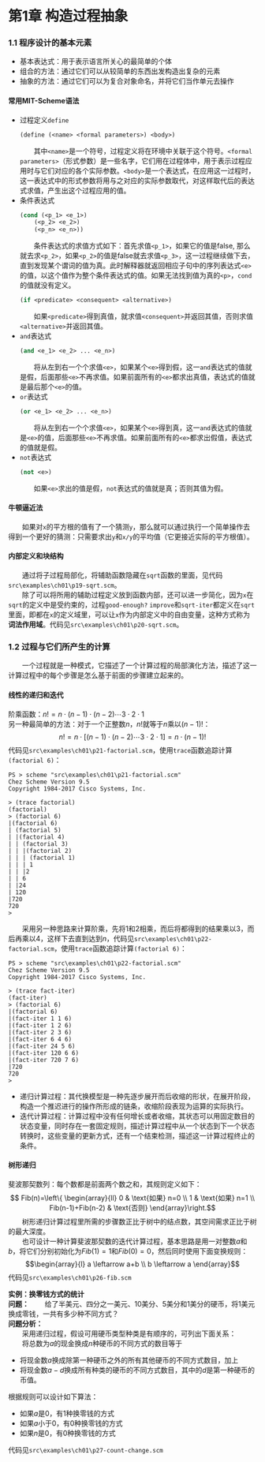 # 第1章 构造过程抽象

### 1.1 程序设计的基本元素
- 基本表达式：用于表示语言所关心的最简单的个体
- 组合的方法：通过它们可以从较简单的东西出发构造出复杂的元素
- 抽象的方法：通过它们可以为复合对象命名，并将它们当作单元去操作
 
#### 常用MIT-Scheme语法  
- 过程定义`define`
    ```lisp
    (define (<name> <formal parameters>) <body>)
    ```
    &emsp;&emsp;其中`<name>`是一个符号，过程定义将在环境中关联于这个符号。`<formal parameters>`（形式参数）是一些名字，它们用在过程体中，用于表示过程应用时与它们对应的各个实际参数。`<body>`是一个表达式，在应用这一过程时，这一表达式中的形式参数将用与之对应的实际参数取代，对这样取代后的表达式求值，产生出这个过程应用的值。
- 条件表达式
    ```lisp
    (cond (<p_1> <e_1>)
        (<p_2> <e_2>)
        (<p_n> <e_n>))
    ```
    &emsp;&emsp;条件表达式的求值方式如下：首先求值`<p_1>`，如果它的值是false, 那么就去求`<p_2>`，如果`<p_2>`的值是false就去求值`<p_3>`，这一过程继续做下去，直到发现某个谓词的值为真。此时解释器就返回相应子句中的序列表达式`<e>`的值，以这个值作为整个条件表达式的值。如果无法找到值为真的`<p>`，`cond`的值就没有定义。
    ```lisp
    (if <predicate> <consequent> <alternative>)
    ```
    &emsp;&emsp;如果`<predicate>`得到真值，就求值`<consequent>`并返回其值，否则求值`<alternative>`并返回其值。
- `and`表达式
    ```lisp
    (and <e_1> <e_2> ... <e_n>)
    ```
    &emsp;&emsp;将从左到右一个个求值`<e>`，如果某个`<e>`得到假，这一`and`表达式的值就是假，后面那些`<e>`不再求值。如果前面所有的`<e>`都求出真值，表达式的值就是最后那个`<e>`的值。
- `or`表达式
    ```lisp
    (or <e_1> <e_2> ... <e_n>)
    ```
    &emsp;&emsp;将从左到右一个个求值`<e>`，如果某个`<e>`得到真，这一`and`表达式的值就是`<e>`的值，后面那些`<e>`不再求值。如果前面所有的`<e>`都求出假值，表达式的值就是假。
- `not`表达式
    ```lisp
    (not <e>)
    ```
    &emsp;&emsp;如果`<e>`求出的值是假，`not`表达式的值就是真；否则其值为假。

#### 牛顿逼近法
&emsp;&emsp;如果对`x`的平方根的值有了一个猜测`y`，那么就可以通过执行一个简单操作去得到一个更好的猜测：只需要求出`y`和`x/y`的平均值（它更接近实际的平方根值）。

#### 内部定义和块结构
&emsp;&emsp;通过将子过程局部化，将辅助函数隐藏在`sqrt`函数的里面，见代码`src\examples\ch01\p19-sqrt.scm`。  
&emsp;&emsp;除了可以将所用的辅助过程定义放到函数内部，还可以进一步简化，因为`x`在`sqrt`的定义中是受约束的，过程`good-enough?`
`improve`和`sqrt-iter`都定义在`sqrt`里面，即都在`x`的定义域里，可以让`x`作为内部定义中的自由变量，这种方式称为**词法作用域**。代码见`src\examples\ch01\p20-sqrt.scm`。  

### 1.2 过程与它们所产生的计算
&emsp;&emsp;一个过程就是一种模式，它描述了一个计算过程的局部演化方法，描述了这一计算过程中的每个步骤是怎么基于前面的步骤建立起来的。  
#### 线性的递归和迭代
阶乘函数：$n!=n \cdot (n-1) \cdot (n-2) \cdots 3 \cdot 2 \cdot 1$  
另一种最简单的方法：对于一个正整数$n$，$n!$就等于$n$乘以$(n-1)!$：$$n!=n \cdot [(n-1) \cdot (n-2) \cdots 3 \cdot 2 \cdot 1] = n \cdot (n-1)!$$
代码见`src\examples\ch01\p21-factorial.scm`，使用`trace`函数追踪计算`(factorial 6)`：  
```shell
PS > scheme "src\examples\ch01\p21-factorial.scm"
Chez Scheme Version 9.5
Copyright 1984-2017 Cisco Systems, Inc.

> (trace factorial)
(factorial)
> (factorial 6)
|(factorial 6)
| (factorial 5)
| |(factorial 4)
| | (factorial 3)
| | |(factorial 2)
| | | (factorial 1)
| | | 1
| | |2
| | 6
| |24
| 120
|720
720
>
```
&emsp;&emsp;采用另一种思路来计算阶乘，先将1和2相乘，而后将都得到的结果乘以3，而后再乘以4，这样下去直到达到$n$，代码见`src\examples\ch01\p22-factorial.scm`，使用`trace`函数追踪计算`(factorial 6)`：  
```shell
PS > scheme "src\examples\ch01\p22-factorial.scm"
Chez Scheme Version 9.5
Copyright 1984-2017 Cisco Systems, Inc.

> (trace fact-iter)
(fact-iter)
> (factorial 6)
|(factorial 6)
|(fact-iter 1 1 6)
|(fact-iter 1 2 6)
|(fact-iter 2 3 6)
|(fact-iter 6 4 6)
|(fact-iter 24 5 6)
|(fact-iter 120 6 6)
|(fact-iter 720 7 6)
|720
720
>
```
- 递归计算过程：其代换模型是一种先逐步展开而后收缩的形状，在展开阶段，构造一个推迟进行的操作所形成的链条，收缩阶段表现为运算的实际执行。
- 迭代计算过程：计算过程中没有任何增长或者收缩，其状态可以用固定数目的状态变量，同时存在一套固定规则，描述计算过程中从一个状态到下一个状态转换时，这些变量的更新方式，还有一个结束检测，描述这一计算过程终止的条件。  

#### 树形递归
斐波那契数列：每个数都是前面两个数之和，其规则定义如下：$$
Fib(n)=\left\{
\begin{array}{ll}
0 & \text{如果} n=0 \\
1 & \text{如果} n=1 \\
Fib(n-1)+Fib(n-2) & \text{否则}
\end{array}\right.$$&emsp;&emsp;树形递归计算过程里所需的步骤数正比于树中的结点数，其空间需求正比于树的最大深度。  
&emsp;&emsp;也可设计一种计算斐波那契数的迭代计算过程，基本思路是用一对整数$a$和$b$，将它们分别初始化为$Fib(1)=1$和$Fib(0)=0$，然后同时使用下面变换规则：
$$\begin{array}{l}
a \leftarrow a+b \\
b \leftarrow a
\end{array}$$
代码见`src\examples\ch01\p26-fib.scm`  

**实例：换零钱方式的统计**  
**问题：** 
&emsp;&emsp;给了半美元、四分之一美元、10美分、5美分和1美分的硬币，将1美元换成零钱，一共有多少种不同方式？  
**问题分析：**  
&emsp;&emsp;采用递归过程，假设可用硬币类型种类是有顺序的，可列出下面关系：  
&emsp;&emsp;将总数为$a$的现金换成$n$种硬币的不同方式的数目等于
- 将现金数$a$换成除第一种硬币之外的所有其他硬币的不同方式数目，加上
- 将现金数$a-d$换成所有种类的硬币的不同方式数目，其中的$d$是第一种硬币的币值。  

根据规则可以设计如下算法：
- 如果$a$是0，有1种换零钱的方式
- 如果$a$小于0，有0种换零钱的方式
- 如果$n$是0，有0种换零钱的方式

代码见`src\examples\ch01\p27-count-change.scm`  
